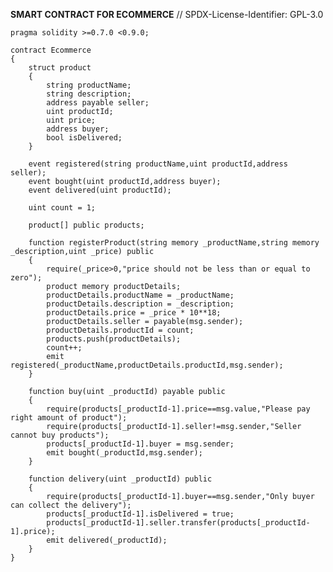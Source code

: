 **SMART CONTRACT FOR ECOMMERCE**
    // SPDX-License-Identifier: GPL-3.0

    pragma solidity >=0.7.0 <0.9.0;

    contract Ecommerce
    {
        struct product
        {
            string productName;
            string description;
            address payable seller;
            uint productId;
            uint price;
            address buyer;
            bool isDelivered;
        }

        event registered(string productName,uint productId,address seller);
        event bought(uint productId,address buyer);
        event delivered(uint productId);

        uint count = 1;

        product[] public products;

        function registerProduct(string memory _productName,string memory _description,uint _price) public
        {
            require(_price>0,"price should not be less than or equal to zero");
            product memory productDetails;
            productDetails.productName = _productName;
            productDetails.description = _description;
            productDetails.price = _price * 10**18;
            productDetails.seller = payable(msg.sender);
            productDetails.productId = count;
            products.push(productDetails);
            count++;
            emit registered(_productName,productDetails.productId,msg.sender);
        }

        function buy(uint _productId) payable public 
        {
            require(products[_productId-1].price==msg.value,"Please pay right amount of product");
            require(products[_productId-1].seller!=msg.sender,"Seller cannot buy products");
            products[_productId-1].buyer = msg.sender;
            emit bought(_productId,msg.sender);
        }

        function delivery(uint _productId) public
        {
            require(products[_productId-1].buyer==msg.sender,"Only buyer can collect the delivery");
            products[_productId-1].isDelivered = true;
            products[_productId-1].seller.transfer(products[_productId-1].price);
            emit delivered(_productId);
        }
    }
